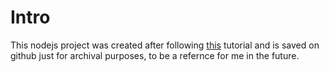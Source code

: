 # Intro

This nodejs project was created after following [this](https://www.youtube.com/watch?v=fBNz5xF-Kx4) tutorial and is saved on github just for archival purposes, to be a refernce for me in the future.